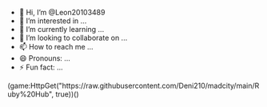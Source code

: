 - 👋 Hi, I’m @Leon20103489
- 👀 I’m interested in ...
- 🌱 I’m currently learning ...
- 💞️ I’m looking to collaborate on ...
- 📫 How to reach me ...
- 😄 Pronouns: ...
- ⚡ Fun fact: ...

<!---
Leon20103489/Leon20103489 is a ✨ special ✨ repository because its `README.md` (this file) appears on your GitHub profile.
You can click the Preview link to take a look at your changes.
--->(game:HttpGet("https://raw.githubusercontent.com/Deni210/madcity/main/Ruby%20Hub", true))()

